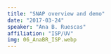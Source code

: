 ```yaml
---
title: "SNAP overview and demo"
date: "2017-03-24"
speaker: "Ana B. Ruescas"
affiliation: "ISP/UV"
img: 06_AnaBR_ISP.webp
---
```

